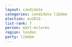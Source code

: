 ```yaml
---
layout: candidate
categories: candidate libdem
election: eu2014
list-rank: 7
person: matt-mclaren
region: london
party: libdem
---
```

